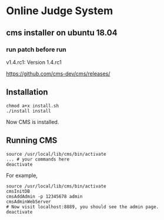 # Online Judge System
## cms installer on ubuntu 18.04
### run patch before run

v1.4.rc1: Version 1.4.rc1

https://github.com/cms-dev/cms/releases/

## Installation

```
chmod a+x install.sh
./install install
```

Now CMS is installed.

## Running CMS

```
source /usr/local/lib/cms/bin/activate
... # your commands here
deactivate
```

For example,

```
source /usr/local/lib/cms/bin/activate
cmsInitDB
cmsAddAdmin -p 12345678 admin
cmsAdminWebServer
# Now visit localhost:8889, you should see the admin page.
deactivate
```
